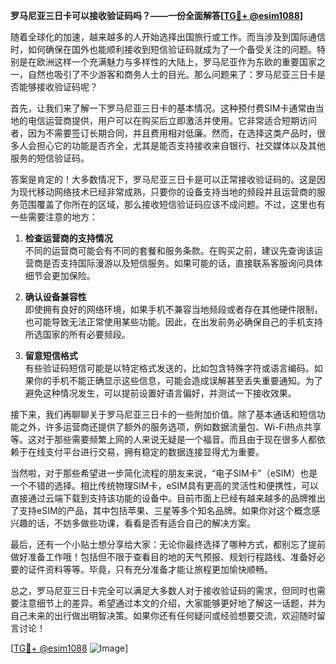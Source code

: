 **罗马尼亚三日卡可以接收验证码吗？——一份全面解答[[TG💪+ @esim1088](https://t.me/s/esim1088)]**

随着全球化的加速，越来越多的人开始选择出国旅行或工作。而当涉及到国际通信时，如何确保在国外也能顺利接收到短信验证码就成为了一个备受关注的问题。特别是在欧洲这样一个充满魅力与多样性的大陆上，罗马尼亚作为东欧的重要国家之一，自然也吸引了不少游客和商务人士的目光。那么问题来了：罗马尼亚三日卡是否能够接收验证码呢？

首先，让我们来了解一下罗马尼亚三日卡的基本情况。这种预付费SIM卡通常由当地的电信运营商提供，用户可以在购买后立即激活并使用。它非常适合短期访问者，因为不需要签订长期合同，并且费用相对低廉。然而，在选择这类产品时，很多人会担心它的功能是否齐全，尤其是能否支持接收来自银行、社交媒体以及其他服务的短信验证码。

答案是肯定的！大多数情况下，罗马尼亚三日卡是可以正常接收验证码的。这是因为现代移动网络技术已经非常成熟，只要你的设备支持当地的频段并且运营商的服务范围覆盖了你所在的区域，那么接收短信验证码应该不成问题。不过，这里也有一些需要注意的地方：

1. **检查运营商的支持情况**  
   不同的运营商可能会有不同的套餐和服务条款。在购买之前，建议先查询该运营商是否支持国际漫游以及短信服务。如果可能的话，直接联系客服询问具体细节会更加保险。

2. **确认设备兼容性**  
   即使拥有良好的网络环境，如果手机不兼容当地频段或者存在其他硬件限制，也可能导致无法正常使用某些功能。因此，在出发前务必确保自己的手机支持所选国家的所有必要频段。

3. **留意短信格式**  
   有些验证码短信可能是以特定格式发送的，比如包含特殊字符或语言编码。如果你的手机不能正确显示这些信息，可能会造成误解甚至丢失重要通知。为了避免这种情况发生，可以提前设置好语言偏好，并测试一下接收效果。

接下来，我们再聊聊关于罗马尼亚三日卡的一些附加价值。除了基本通话和短信功能之外，许多运营商还提供了额外的服务选项，例如数据流量包、Wi-Fi热点共享等。这对于那些需要频繁上网的人来说无疑是一个福音。而且由于现在很多人都依赖于在线支付平台进行交易，拥有稳定的数据连接显得尤为重要。

当然啦，对于那些希望进一步简化流程的朋友来说，“电子SIM卡”（eSIM）也是一个不错的选择。相比传统物理SIM卡，eSIM具有更高的灵活性和便携性，可以直接通过云端下载到支持该功能的设备中。目前市面上已经有越来越多的品牌推出了支持eSIM的产品，其中包括苹果、三星等多个知名品牌。如果你对这个概念感兴趣的话，不妨多做些功课，看看是否有适合自己的解决方案。

最后，还有一个小贴士想分享给大家：无论你最终选择了哪种方式，都别忘了提前做好准备工作哦！包括但不限于查看目的地的天气预报、规划行程路线、准备好必要的证件资料等等。毕竟，只有充分准备才能让旅程更加愉快顺畅。

总之，罗马尼亚三日卡完全可以满足大多数人对于接收验证码的需求，但同时也需要注意细节上的差异。希望通过本文的介绍，大家能够更好地了解这一话题，并为自己未来的出行做出明智决策。如果你还有任何疑问或经验想要交流，欢迎随时留言讨论！

[[TG💪+ @esim1088](https://t.me/s/esim1088) ![Image](https://i.postimg.cc/4NQfJmqS/Snipaste-2025-05-13-00-14-12.png)]